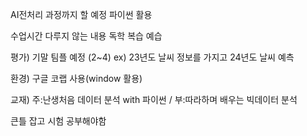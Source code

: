 AI전처리 과정까지 할 예정
파이썬 활용

수업시간 다루지 않는 내용 독학 복습 예습

평가) 기말 팀플 예정 (2~4)
	ex) 23년도 날씨 정보를 가지고 24년도 날씨 예측

환경) 구글 코랩 사용(window 활용)

교재) 주:난생처음 데이터 분석 with 파이썬 / 부:따라하며 배우는 빅데이터 분석

큰틀 잡고 시험 공부해야함
